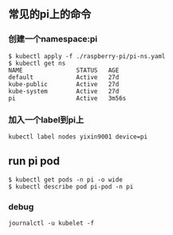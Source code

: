 
## 常见的pi上的命令

### 创建一个namespace:pi
```
$ kubectl apply -f ./raspberry-pi/pi-ns.yaml 
$ kubectl get ns
NAME               STATUS   AGE
default            Active   27d
kube-public        Active   27d
kube-system        Active   27d
pi                 Active   3m56s

```

### 加入一个label到pi上
```
kubectl label nodes yixin9001 device=pi
```

## run pi pod
```
$ kubectl get pods -n pi -o wide
$ kubectl describe pod pi-pod -n pi
```

### debug
```
journalctl -u kubelet -f
```